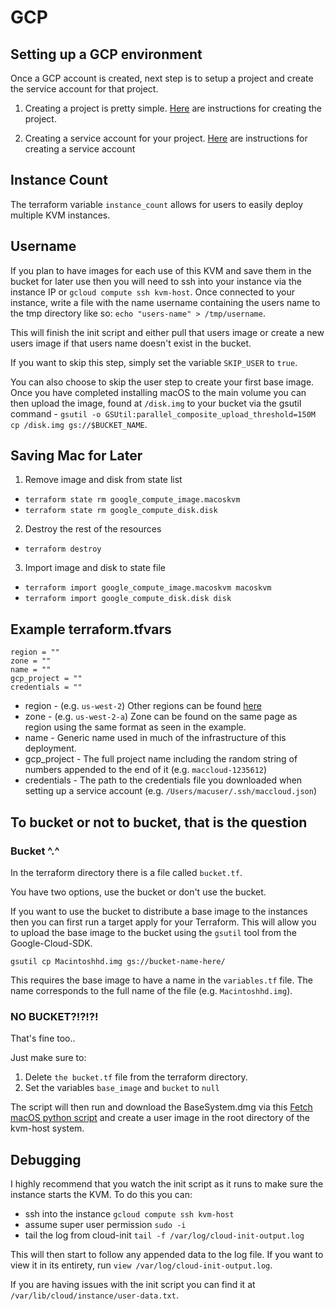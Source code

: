 # GCP

## Setting up a GCP environment

Once a GCP account is created, next step is to setup a project and create the service account for that project.

1. Creating a project is pretty simple. [Here](https://cloud.google.com/appengine/docs/standard/nodejs/building-app/creating-project) are instructions for creating the project.

2. Creating a service account for your project. [Here](https://support.google.com/cloud/answer/6158849#serviceaccounts) are instructions for creating a service account


## Instance Count

The terraform variable `instance_count` allows for users to easily deploy multiple KVM instances.

## Username

  If you plan to have images for each use of this KVM and save them in the bucket for later use then you will need to ssh into your instance via the instance IP or `gcloud compute ssh kvm-host`. Once connected to your instance, write a file with the name username containing the users name to the tmp directory like so: `echo "users-name" > /tmp/username`.

  This will finish the init script and either pull that users image or create a new users image if that users name doesn't exist in the bucket.

  If you want to skip this step, simply set the variable `SKIP_USER` to `true`.

  You can also choose to skip the user step to create your first base image. Once you have completed installing macOS to the main volume you can then upload the image, found at `/disk.img` to your bucket via the gsutil command - `gsutil -o GSUtil:parallel_composite_upload_threshold=150M cp /disk.img gs://$BUCKET_NAME`.

## Saving Mac for Later

 1. Remove image and disk from state list
 - `terraform state rm google_compute_image.macoskvm`
 - `terraform state rm google_compute_disk.disk`

 2. Destroy the rest of the resources
 - `terraform destroy`

 3. Import image and disk to state file
 - `terraform import google_compute_image.macoskvm macoskvm`
 - `terraform import google_compute_disk.disk disk`

## Example terraform.tfvars

```
region = ""
zone = ""
name = ""
gcp_project = ""
credentials = ""
```

- region - (e.g. `us-west-2`) Other regions can be found [here](https://cloud.google.com/compute/docs/regions-zones/#locations)
- zone - (e.g. `us-west-2-a`) Zone can be found on the same page as region using the same format as seen in the example.
 - name - Generic name used in much of the infrastructure of this deployment.
- gcp_project - The full project name including the random string of numbers appended to the end of it (e.g. `maccloud-1235612`)
- credentials - The path to the credentials file you downloaded when setting up a service account (e.g. `/Users/macuser/.ssh/maccloud.json`)

## To bucket or not to bucket, that is the question

### Bucket ^.^

In the terraform directory there is a file called `bucket.tf`.

You have two options, use the bucket or don't use the bucket.

If you want to use the bucket to distribute a base image to the instances then you can first run a target apply for your Terraform. This will allow you to upload the base image to the bucket using the `gsutil` tool from the Google-Cloud-SDK.

`gsutil cp Macintoshhd.img gs://bucket-name-here/`

This requires the base image to have a name in the `variables.tf` file. The name corresponds to the full name of the file (e.g. `Macintoshhd.img`).

### NO BUCKET?!?!?!

That's fine too..

Just make sure to:
1. Delete `the bucket.tf` file from the terraform directory.
2. Set the variables `base_image` and `bucket` to `null`

The script will then run and download the BaseSystem.dmg via this [Fetch macOS python script](https://github.com/kholia/OSX-KVM/blob/master/fetch-macOS.py) and create a user image in the root directory of the kvm-host system.

## Debugging

I highly recommend that you watch the init script as it runs to make sure the instance starts the KVM. To do this you can:
- ssh into the instance `gcloud compute ssh kvm-host`
- assume super user permission `sudo -i`
- tail the log from cloud-init `tail -f /var/log/cloud-init-output.log`

This will then start to follow any appended data to the log file. If you want to view it in its entirety, run `view /var/log/cloud-init-output.log`.

If you are having issues with the init script you can find it at `/var/lib/cloud/instance/user-data.txt`.
